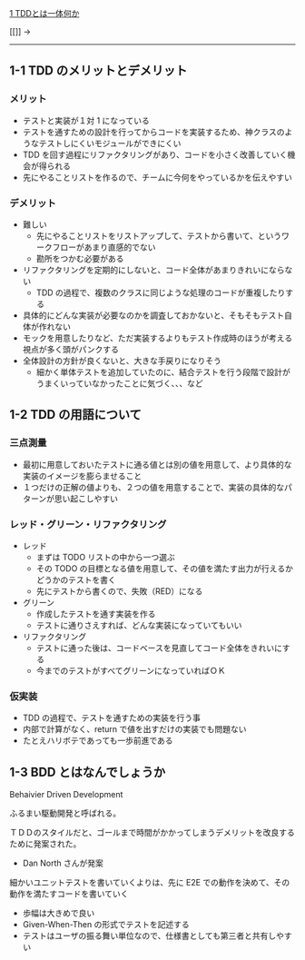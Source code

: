 [1 TDDとは一体何か](1%20TDDとは一体何か.md)

[[]] →

---

## 1-1 TDD のメリットとデメリット

### メリット

- テストと実装が１対 1 になっている
- テストを通すための設計を行ってからコードを実装するため、神クラスのようなテストしにくいモジュールができにくい
- TDD を回す過程にリファクタリングがあり、コードを小さく改善していく機会が得られる
- 先にやることリストを作るので、チームに今何をやっているかを伝えやすい

### デメリット

- 難しい
	- 先にやることリストをリストアップして、テストから書いて、というワークフローがあまり直感的でない
	- 勘所をつかむ必要がある
- リファクタリングを定期的にしないと、コード全体があまりきれいにならない
	- TDD の過程で、複数のクラスに同じような処理のコードが重複したりする
- 具体的にどんな実装が必要なのかを調査しておかないと、そもそもテスト自体が作れない
- モックを用意したりなど、ただ実装するよりもテスト作成時のほうが考える視点が多く頭がパンクする
- 全体設計の方針が良くないと、大きな手戻りになりそう
	- 細かく単体テストを追加していたのに、結合テストを行う段階で設計がうまくいっていなかったことに気づく、、、など

## 1-2 TDD の用語について

### 三点測量

- 最初に用意しておいたテストに通る値とは別の値を用意して、より具体的な実装のイメージを膨らませること
- １つだけの正解の値よりも、２つの値を用意することで、実装の具体的なパターンが思い起こしやすい

### レッド・グリーン・リファクタリング

- レッド
	- まずは TODO リストの中から一つ選ぶ
	- その TODO の目標となる値を用意して、その値を満たす出力が行えるかどうかのテストを書く
	- 先にテストから書くので、失敗（RED）になる
- グリーン
	- 作成したテストを通す実装を作る
	- テストに通りさえすれば、どんな実装になっていてもいい
- リファクタリング
	- テストに通った後は、コードベースを見直してコード全体をきれいにする
	- 今までのテストがすべてグリーンになっていればＯＫ

### 仮実装

- TDD の過程で、テストを通すための実装を行う事
- 内部で計算がなく、return で値を出すだけの実装でも問題ない
- たとえハリボテであっても一歩前進である

## 1-3 BDD とはなんでしょうか

Behaivier Driven Development

ふるまい駆動開発と呼ばれる。

ＴＤＤのスタイルだと、ゴールまで時間がかかってしまうデメリットを改良するために発案された。
- Dan North さんが発案

細かいユニットテストを書いていくよりは、先に E2E での動作を決めて、その動作を満たすコードを書いていく
- 歩幅は大きめで良い
- Given-When-Then の形式でテストを記述する
- テストはユーザの振る舞い単位なので、仕様書としても第三者と共有しやすい